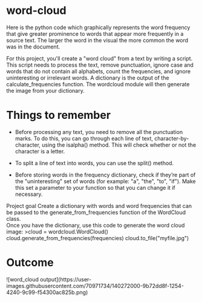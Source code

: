 # word-cloud
Here is the python code which graphically represents the word frequency that give greater prominence to words that appear more frequently in a source text. The larger the word in the visual the more common the word was in the document.

For this project, you'll create a "word cloud" from a text by writing a script. This script needs to process the text, remove punctuation, ignore case and words that do not contain all alphabets, count the frequencies, and ignore uninteresting or irrelevant words. A dictionary is the output of the calculate_frequencies function. The wordcloud module will then generate the image from your dictionary.

<h1>Things to remember</h1>

- Before processing any text, you need to remove all the punctuation marks. To do this, you can go through each line of text, character-by-character, using the isalpha() method. This will check whether or not the character is a letter.

- To split a line of text into words, you can use the split() method.

- Before storing words in the frequency dictionary, check if they’re part of the "uninteresting" set of words (for example: "a", "the", "to", "if"). Make this set a parameter to your function so that you can change it if necessary.

</h1>Project goal</h1>
Create a dictionary with words and word frequencies that can be passed to the generate_from_frequencies function of the WordCloud class.
<br>
Once you have the dictionary, use this code to generate the word cloud image:
>cloud = wordcloud.WordCloud()
cloud.generate_from_frequencies(frequencies)
cloud.to_file("myfile.jpg")

<h1>Outcome</h1>
![word_cloud output](https://user-images.githubusercontent.com/70971734/140272000-9b72dd8f-1254-4240-9c99-f54300ac825b.png)

  
